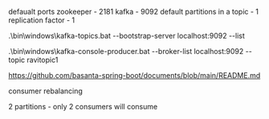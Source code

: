 defaualt ports
zookeeper - 2181
kafka - 9092
default partitions in a topic - 1
replication factor - 1

.\bin\windows\kafka-topics.bat --bootstrap-server localhost:9092 --list

 .\bin\windows\kafka-console-producer.bat --broker-list localhost:9092 --topic ravitopic1

https://github.com/basanta-spring-boot/documents/blob/main/README.md

consumer rebalancing

2 partitions - only 2 consumers will consume	
